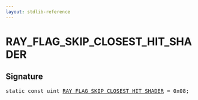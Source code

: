```yaml
---
layout: stdlib-reference
---
```


# RAY_FLAG_SKIP_CLOSEST_HIT_SHADER

## Signature
<pre>
<span class='code_keyword'>static</span> <span class='code_keyword'>const</span> uint <a href="/stdlib-reference/global-decls/RAY_FLAG_SKIP_CLOSEST_HIT_SHADER" class="code_var">RAY_FLAG_SKIP_CLOSEST_HIT_SHADER</a> = 0x08;
</pre>


